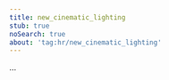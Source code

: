 ```yaml
---
title: new_cinematic_lighting
stub: true
noSearch: true
about: 'tag:hr/new_cinematic_lighting'
---
```

  ...
